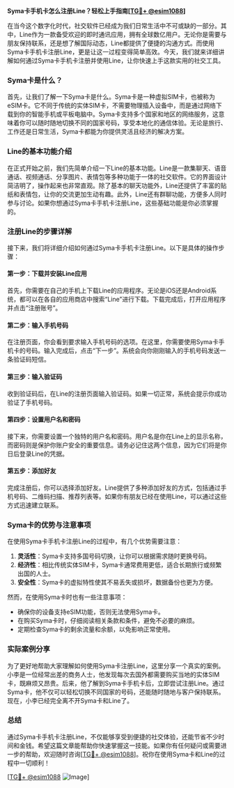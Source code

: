 **Syma卡手机卡怎么注册Line？轻松上手指南[[TG💪+ @esim1088](https://t.me/s/esim1088)]**

在当今这个数字化时代，社交软件已经成为我们日常生活中不可或缺的一部分。其中，Line作为一款备受欢迎的即时通讯应用，拥有全球数亿用户。无论你是需要与朋友保持联系，还是想了解国际动态，Line都提供了便捷的沟通方式。而使用Syma卡手机卡注册Line，更是让这一过程变得简单高效。今天，我们就来详细讲解如何通过Syma卡手机卡注册并使用Line，让你快速上手这款实用的社交工具。

### Syma卡是什么？

首先，让我们了解一下Syma卡是什么。Syma卡是一种虚拟SIM卡，也被称为eSIM卡。它不同于传统的实体SIM卡，不需要物理插入设备中，而是通过网络下载到你的智能手机或平板电脑中。Syma卡支持多个国家和地区的网络服务，这意味着你可以随时随地切换不同的国家号码，享受本地化的通信体验。无论是旅行、工作还是日常生活，Syma卡都能为你提供灵活且经济的解决方案。

### Line的基本功能介绍

在正式开始之前，我们先简单介绍一下Line的基本功能。Line是一款集聊天、语音通话、视频通话、分享图片、表情包等多种功能于一体的社交软件。它的界面设计简洁明了，操作起来也非常直观。除了基本的聊天功能外，Line还提供了丰富的贴纸和表情包，让你的交流更加生动有趣。此外，Line还有群聊功能，方便多人同时参与讨论。如果你想通过Syma卡手机卡注册Line，这些基础功能是你必须掌握的。

### 注册Line的步骤详解

接下来，我们将详细介绍如何通过Syma卡手机卡注册Line。以下是具体的操作步骤：

#### 第一步：下载并安装Line应用

首先，你需要在自己的手机上下载Line的应用程序。无论是iOS还是Android系统，都可以在各自的应用商店中搜索“Line”进行下载。下载完成后，打开应用程序并点击“注册账号”。

#### 第二步：输入手机号码

在注册页面，你会看到要求输入手机号码的选项。在这里，你需要使用Syma卡手机卡的号码。输入完成后，点击“下一步”。系统会向你刚刚输入的手机号码发送一条验证码短信。

#### 第三步：输入验证码

收到验证码后，在Line的注册页面输入验证码。如果一切正常，系统会提示你成功验证了手机号码。

#### 第四步：设置用户名和密码

接下来，你需要设置一个独特的用户名和密码。用户名是你在Line上的显示名称，而密码则是保护你账户安全的重要信息。请务必记住这两个信息，因为它们将是你日后登录Line的凭据。

#### 第五步：添加好友

完成注册后，你可以选择添加好友。Line提供了多种添加好友的方式，包括通过手机号码、二维码扫描、推荐列表等。如果你有朋友已经在使用Line，可以通过这些方式迅速建立联系。

### Syma卡的优势与注意事项

在使用Syma卡手机卡注册Line的过程中，有几个优势需要注意：

1. **灵活性**：Syma卡支持多国号码切换，让你可以根据需求随时更换号码。
2. **经济性**：相比传统实体SIM卡，Syma卡通常费用更低，适合长期旅行或频繁出国的人士。
3. **安全性**：Syma卡的虚拟特性使其不易丢失或损坏，数据备份也更为方便。

然而，在使用Syma卡时也有一些注意事项：

- 确保你的设备支持eSIM功能，否则无法使用Syma卡。
- 在购买Syma卡时，仔细阅读相关条款和条件，避免不必要的麻烦。
- 定期检查Syma卡的剩余流量和余额，以免影响正常使用。

### 实际案例分享

为了更好地帮助大家理解如何使用Syma卡注册Line，这里分享一个真实的案例。小李是一位经常出差的商务人士，他发现每次去国外都需要购买当地的实体SIM卡，既麻烦又昂贵。后来，他了解到Syma卡手机卡后，立即尝试注册Line。通过Syma卡，他不仅可以轻松切换不同国家的号码，还能随时随地与客户保持联系。现在，小李已经完全离不开Syma卡和Line了。

### 总结

通过Syma卡手机卡注册Line，不仅能够享受到便捷的社交体验，还能节省不少时间和金钱。希望这篇文章能帮助你快速掌握这一技能。如果你有任何疑问或需要进一步的帮助，欢迎随时咨询[[TG💪+ @esim1088](https://t.me/s/esim1088)]。祝你在使用Syma卡和Line的过程中一切顺利！

[[TG💪+ @esim1088](https://t.me/s/esim1088) ![Image](https://i.postimg.cc/4NQfJmqS/Snipaste-2025-05-13-00-14-12.png)]